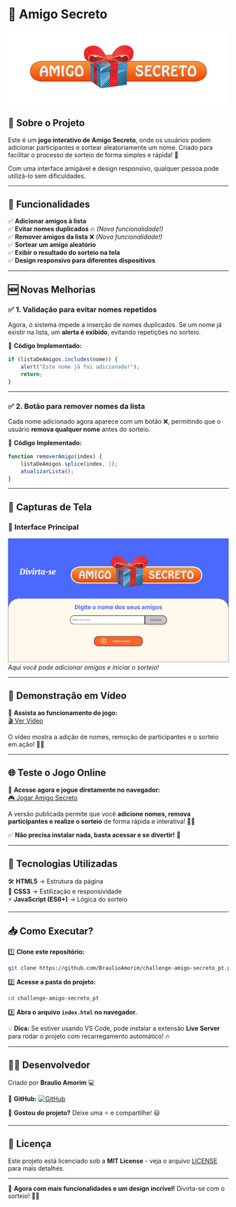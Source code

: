 # 🎁 Amigo Secreto

![Header Image](assets/amigo-secreto.png)

## 🌟 Sobre o Projeto

Este é um **jogo interativo de Amigo Secreto**, onde os usuários podem adicionar participantes e sortear aleatoriamente um nome. Criado para facilitar o processo de sorteio de forma simples e rápida! 🎉

Com uma interface amigável e design responsivo, qualquer pessoa pode utilizá-lo sem dificuldades.

---

## 🎯 Funcionalidades

✅ **Adicionar amigos à lista**  
✅ **Evitar nomes duplicados** 🔥 *(Nova funcionalidade!)*  
✅ **Remover amigos da lista** ❌ *(Nova funcionalidade!)*  
✅ **Sortear um amigo aleatório**  
✅ **Exibir o resultado do sorteio na tela**  
✅ **Design responsivo para diferentes dispositivos**  

---

## 🆕 Novas Melhorias

### ✅ **1. Validação para evitar nomes repetidos**
Agora, o sistema impede a inserção de nomes duplicados. Se um nome já existir na lista, um **alerta é exibido**, evitando repetições no sorteio.

🔎 **Código Implementado:**
```javascript
if (listaDeAmigos.includes(nome)) {
    alert("Este nome já foi adicionado!");
    return;
}
```

---

### ✅ **2. Botão para remover nomes da lista**
Cada nome adicionado agora aparece com um botão ❌, permitindo que o usuário **remova qualquer nome** antes do sorteio.

🔎 **Código Implementado:**
```javascript
function removerAmigo(index) {
    listaDeAmigos.splice(index, 1);
    atualizarLista();
}
```

---

## 🎨 Capturas de Tela

### 📌 Interface Principal  
![Interface](assets/jogo.jpg)  
*Aqui você pode adicionar amigos e iniciar o sorteio!*

---

## 🎥 Demonstração em Vídeo  

🔎 **Assista ao funcionamento do jogo:**  
[🎬 Ver Vídeo](https://github.com/BraulioAmorim/challenge-amigo-secreto_pt/raw/main/assets/Demostração%20em%20Video.mp4)  

O vídeo mostra a adição de nomes, remoção de participantes e o sorteio em ação! 🎲✨  

---

## 🌐 Teste o Jogo Online  

🔎 **Acesse agora e jogue diretamente no navegador:**  
[🎮 Jogar Amigo Secreto](https://braulioamorim.github.io/challenge-amigo-secreto_pt/)  

A versão publicada permite que você **adicione nomes, remova participantes e realize o sorteio** de forma rápida e interativa! 🎲✨  

✅ **Não precisa instalar nada, basta acessar e se divertir!** 🚀

---
## 🚀 Tecnologias Utilizadas

🛠 **HTML5** → Estrutura da página  
🎨 **CSS3** → Estilização e responsividade  
⚡ **JavaScript (ES6+)** → Lógica do sorteio  

---

## 📥 Como Executar?

1️⃣ **Clone este repositório:**  
```sh
git clone https://github.com/BraulioAmorim/challenge-amigo-secreto_pt.git
```
2️⃣ **Acesse a pasta do projeto:**  
```sh
cd challenge-amigo-secreto_pt
```
3️⃣ **Abra o arquivo `index.html` no navegador.**  

💡 **Dica:** Se estiver usando VS Code, pode instalar a extensão **Live Server** para rodar o projeto com recarregamento automático! 🔥  

---

## 👨‍💻 Desenvolvedor

Criado por **Braulio Amorim** 💻  

📌 **GitHub:** [![GitHub](https://img.shields.io/badge/GitHub-Braulio%20Amorim-blue?logo=github&style=flat-square)](https://github.com/BraulioAmorim)  

📌 **Gostou do projeto?** Deixe uma ⭐ e compartilhe! 😃  

---

## 📝 Licença

Este projeto está licenciado sob a **MIT License** - veja o arquivo [LICENSE](https://github.com/BraulioAmorim/challenge-amigo-secreto_pt/blob/main/LICENSE) para mais detalhes.  

---

🚀 **Agora com mais funcionalidades e um design incrível!** Divirta-se com o sorteio! 🎁🔥
